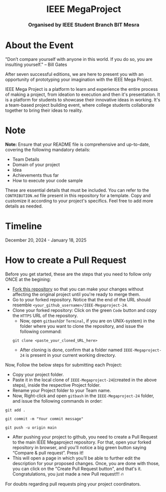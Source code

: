 <h1 align="center">IEEE MegaProject</h1>
<h3 align="center">Organised by IEEE Student Branch BIT Mesra</h3>

# About the Event
"Don’t compare yourself with anyone in this world. If you do so, you are insulting yourself." – Bill Gates

After seven successful editions, we are here to present you with an opportunity of prototyping your imagination with the IEEE Mega Project.

IEEE Mega Project is a platform to learn and experience the entire process of making a project, from ideation to execution and then it's presentation. It is a platform for students to showcase their innovative ideas in working.
It's a team-based project building event, where college students collaborate together to bring their ideas to reality.

# Note
**Note:**
Ensure that your README file is comprehensive and up-to-date, covering the following mandatory details:
- Team Details
- Domain of your project
- Idea
- Achievements thus far
- How to execute your code sample

These are essential details that must be included. You can refer to the `CONTRIBUTION.md` file present in this repository for a template. Copy and customize it according to your project's specifics. Feel free to add more details as needed.

# Timeline
December 20, 2024 - January 18, 2025

# How to create a Pull Request
Before you get started, these are the steps that you need to follow only ONCE at the begining:
- [Fork this repository](https://docs.github.com/en/github/getting-started-with-github/fork-a-repo#fork-an-example-repository) so that you can make your changes without affecting the original project until you're ready to merge them.
- Go to your forked repository. Notice that the end of the URL should resemble `<your_github_username>/IEEE-Megaproject-24`.
- Clone your forked repository: Click on the green `Code` button and copy the `HTTPS` URL of the repository.
    - Now, open `gitbash`(or `Terminal`, if you are on UNIX-system) in the folder where you want to clone the repository, and issue the following command:
    ```
    git clone <paste_your_cloned_URL_here>
    ```
    - After cloning is done, confirm that a folder named `IEEE-Megaproject-24` is present in your current working directory.


Now, Follow the below steps for submitting each Project:
- Copy your project folder.
- Paste it in the local clone of `IEEE-Megaproject-24`(created in the above steps), inside the respective Project folder.
- Rename your Project folder to your Team name.
- Now, Right-click and open `gitbash` in the `IEEE-Megaproject-24` folder, and issue the following commands in order:
```
git add .

git commit -m "Your commit message"

git push -u origin main
```
- After pushing your project to github, you need to create a Pull Request to the main IEEE Megaproject repository. For that, open your forked repository in browser, and you'll notice a big green button saying “Compare & pull request”. Press it!
- This will open a page in which you’ll be able to further edit the description for your proposed changes. Once, you are done with those, you can click on the "Create Pull Request button", and that's it.
 Congratulations, you just made a new Pull request!!! :fire:

For doubts regarding pull requests ping your project coordinators.
